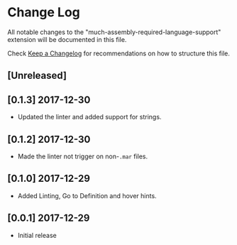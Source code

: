 # Change Log
All notable changes to the "much-assembly-required-language-support" extension will be documented in this file.

Check [Keep a Changelog](http://keepachangelog.com/) for recommendations on how to structure this file.

## [Unreleased]

## [0.1.3] 2017-12-30
- Updated the linter and added support for strings.

## [0.1.2] 2017-12-30
- Made the linter not trigger on non-`.mar` files.

## [0.1.0] 2017-12-29
- Added Linting, Go to Definition and hover hints.

## [0.0.1] 2017-12-29
- Initial release